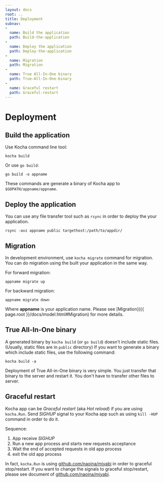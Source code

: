 ```yaml
---
layout: docs
root: ..
title: Deployment
subnav:
-
  name: Build the application
  path: Build-the-application
-
  name: Deploy the application
  path: Deploy-the-application
-
  name: Migration
  path: Migration
-
  name: True All-In-One binary
  path: True-All-In-One-binary
-
  name: Graceful restart
  path: Graceful-restart
---
```


# Deployment <a id="Deployment"></a>

## Build the application<a id="Build-the-application"></a>

Use Kocha command line tool:

    kocha build

Or use `go build`:

    go build -o appname

These commands are generate a binary of Kocha app to `$GOPATH/appname/appname`.

## Deploy the application<a id="Deploy-the-application"></a>

You can use any file transfer tool such as `rsync` in order to deploy the your application.

    rsync -avz appname public targethost:/path/to/appdir/

## Migration <a id="Migration"></a>

In development environment, use `kocha migrate` command for migration.
You can do migration using the built your application in the same way.

For forward migration:

    appname migrate up

For backward migration:

    appname migrate down

Where **appname** is your application name.
Please see [Migration]({{ page.root }}/docs/model.html#Migration) for more details.

## True All-In-One binary <a id="True-All-In-One-binary"></a>

A generated binary by `kocha build` (or `go build`) doesn't include static files. (Usually, static files are in `public` directory)
If you want to generate a binary which include static files, use the following command:

    kocha build -a

Deployment of True All-in-One binary is very simple. You just transfer that binary to the server and restart it.
You don't have to transfer other files to server.

## Graceful restart <a id="Graceful-restart"></a>

Kocha app can be *Graceful restart* (aka *Hot reload*) if you are using `kocha.Run`.
Send *SIGHUP* signal to your Kocha app such as using `kill -HUP` command in order to do it.

Sequence:

1. App receive *SIGHUP*
1. Run a new app process and starts new requests acceptance
1. Wait the end of accepted requests in old app process
1. exit the old app process

In fact, `kocha.Run` is using [github.com/naoina/miyabi](https://github.com/naoina/miyabi) in order to graceful stop/restart.
If you want to change the signals to graceful stop/restart, please see document of [github.com/naoina/miyabi](https://github.com/naoina/miyabi).
